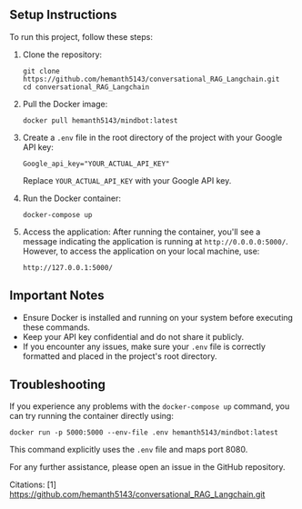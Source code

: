 ## Setup Instructions

To run this project, follow these steps:

1. Clone the repository:
   ```
   git clone https://github.com/hemanth5143/conversational_RAG_Langchain.git
   cd conversational_RAG_Langchain
   ```

2. Pull the Docker image:
   ```
   docker pull hemanth5143/mindbot:latest
   ```

3. Create a `.env` file in the root directory of the project with your Google API key:
   ```
   Google_api_key="YOUR_ACTUAL_API_KEY" 
   ```
   Replace `YOUR_ACTUAL_API_KEY` with your Google API key.

4. Run the Docker container:
   ```
   docker-compose up
   ```

5. Access the application:
   After running the container, you'll see a message indicating the application is running at `http://0.0.0.0:5000/`. However, to access the application on your local machine, use:
   ```
   http://127.0.0.1:5000/
   ```


## Important Notes

- Ensure Docker is installed and running on your system before executing these commands.
- Keep your API key confidential and do not share it publicly.
- If you encounter any issues, make sure your `.env` file is correctly formatted and placed in the project's root directory.

## Troubleshooting

If you experience any problems with the `docker-compose up` command, you can try running the container directly using:

```
docker run -p 5000:5000 --env-file .env hemanth5143/mindbot:latest
```

This command explicitly uses the `.env` file and maps port 8080.

For any further assistance, please open an issue in the GitHub repository.

Citations:
[1] https://github.com/hemanth5143/conversational_RAG_Langchain.git